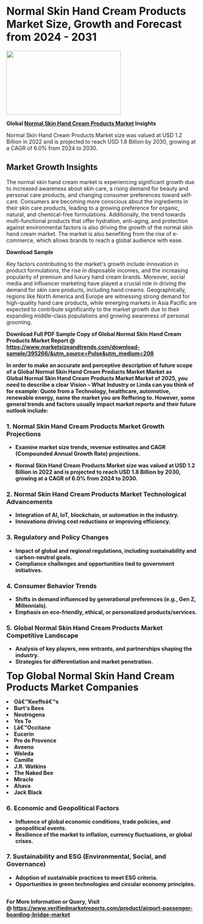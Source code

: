 <H1>Normal Skin Hand Cream Products Market Size, Growth and Forecast from 2024 - 2031</H1><img class="aligncenter size-medium wp-image-584254" src="https://thirdeyenews.in/wp-content/uploads/2024/09/Global-Market-Research-300x168.jpeg" alt="" width="300" height="168" /><p><strong>Global&nbsp;<a href="https://www.marketsizeandtrends.com/download-sample/395266/&amp;utm_source=Pulse&amp;utm_medium=208">Normal Skin Hand Cream Products Market</a> Insights</strong></p><p>Normal Skin Hand Cream Products Market size was valued at USD 1.2 Billion in 2022 and is projected to reach USD 1.8 Billion by 2030, growing at a CAGR of 6.0% from 2024 to 2030.</p><p><h2>Market Growth Insights</h2> <p>The normal skin hand cream market is experiencing significant growth due to increased awareness about skin care, a rising demand for beauty and personal care products, and changing consumer preferences toward self-care. Consumers are becoming more conscious about the ingredients in their skin care products, leading to a growing preference for organic, natural, and chemical-free formulations. Additionally, the trend towards multi-functional products that offer hydration, anti-aging, and protection against environmental factors is also driving the growth of the normal skin hand cream market. The market is also benefiting from the rise of e-commerce, which allows brands to reach a global audience with ease.</p> <p><strong>Download Sample</strong></p> <p>Key factors contributing to the market's growth include innovation in product formulations, the rise in disposable incomes, and the increasing popularity of premium and luxury hand cream brands. Moreover, social media and influencer marketing have played a crucial role in driving the demand for skin care products, including hand creams. Geographically, regions like North America and Europe are witnessing strong demand for high-quality hand care products, while emerging markets in Asia Pacific are expected to contribute significantly to the market growth due to their expanding middle-class populations and growing awareness of personal grooming.</p> <p><strong></p><p><span class=""><strong>Download Full PDF Sample Copy of Global Normal Skin Hand Cream Products Market Report</strong> @ <a href="https://www.marketsizeandtrends.com/download-sample/395266/&amp;utm_source=Pulse&amp;utm_medium=208" target="_blank">https://www.marketsizeandtrends.com/download-sample/395266/&amp;utm_source=Pulse&amp;utm_medium=208</a></span></p><p>In order to make an accurate and perceptive description of future scope of a Global&nbsp;Normal Skin Hand Cream Products Market Market as Global&nbsp;Normal Skin Hand Cream Products Market Market of 2025, you need to describe a clear Vision &ndash; What Industry or Linda can you think of for example: Quote from a Technology, healthcare, automotive, renewable energy, name the market you are Reffering to. However, some general trends and factors usually impact market reports and their future outlook include:</p><h3>1.&nbsp;<strong>Normal Skin Hand Cream Products Market Growth Projections</strong></h3><ul><li>Examine market size trends, revenue estimates and CAGR (Compounded Annual Growth Rate) projections.</li><li><p>Normal Skin Hand Cream Products Market size was valued at USD 1.2 Billion in 2022 and is projected to reach USD 1.8 Billion by 2030, growing at a CAGR of 6.0% from 2024 to 2030.</p></li></ul><h3>2.&nbsp;<strong>Normal Skin Hand Cream Products Market Technological Advancements</strong></h3><ul><li>Integration of AI, IoT, blockchain, or automation in the industry.</li><li>Innovations driving cost reductions or improving efficiency.</li></ul><h3>3.&nbsp;<strong>Regulatory and Policy Changes</strong></h3><ul><li>Impact of global and regional regulations, including sustainability and carbon-neutral goals.</li><li>Compliance challenges and opportunities tied to government initiatives.</li></ul><h3>4.&nbsp;<strong>Consumer Behavior Trends</strong></h3><ul><li>Shifts in demand influenced by generational preferences (e.g., Gen Z, Millennials).</li><li>Emphasis on eco-friendly, ethical, or personalized products/services.</li></ul><h3>5.&nbsp;<strong>Global Normal Skin Hand Cream Products Market Competitive Landscape</strong></h3><ul><li>Analysis of key players, new entrants, and partnerships shaping the industry.</li><li>Strategies for differentiation and market penetration.</li></ul><p data-pm-slice="1 1 []"><span style="color: inherit; font-family: inherit; font-size: 25px;">Top Global Normal Skin Hand Cream Products Market Companies</span></p><div class="" data-test-id=""><p><li>Oâ€™Keeffeâ€™s</li><li> Burt's Bees</li><li> Neutrogena</li><li> Yes To</li><li> Lâ€™Occitane</li><li> Eucerin</li><li> Pre de Provence</li><li> Aveeno</li><li> Weleda</li><li> Camille</li><li> J.R. Watkins</li><li> The Naked Bee</li><li> Miracle</li><li> Ahava</li><li> Jack Black</li></p></div><h3>6.&nbsp;<strong>Economic and Geopolitical Factors</strong></h3><ul><li>Influence of global economic conditions, trade policies, and geopolitical events.</li><li>Resilience of the market to inflation, currency fluctuations, or global crises.</li></ul><h3>7.&nbsp;<strong>Sustainability and ESG (Environmental, Social, and Governance)</strong></h3><ul><li>Adoption of sustainable practices to meet ESG criteria.</li><li>Opportunities in green technologies and circular economy principles.</li></ul><h2><strong style="font-size: 14px;">For More Information or Query, Visit @&nbsp;</strong><a style="background-color: #ffffff; font-size: 14px;" href="https://www.marketsizeandtrends.com/report/normal-skin-hand-cream-products-market/" target="_blank">https://www.verifiedmarketreports.com/product/airport-passenger-boarding-bridge-market</a></h2>
